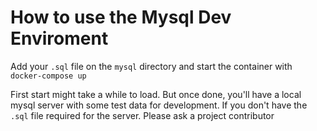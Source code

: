 # How to use the Mysql Dev Enviroment

Add your `.sql` file on the `mysql` directory and start the container with `docker-compose up`

First start might take a while to load. But once done, you'll have a local mysql server with some test data for development.
If you don't have the `.sql` file required for the server. Please ask a project contributor